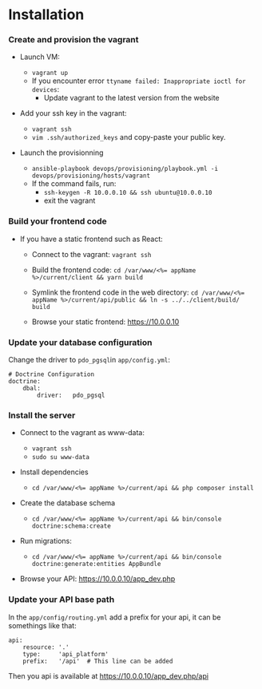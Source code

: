 # Installation

### Create and provision the vagrant

- Launch VM:
  - `vagrant up`
  - If you encounter error `ttyname failed: Inappropriate ioctl for devices`:
    - Update vagrant to the latest version from the website

- Add your ssh key in the vagrant:
  - `vagrant ssh`
  - `vim .ssh/authorized_keys` and copy-paste your public key.

- Launch the provisionning
  - `ansible-playbook devops/provisioning/playbook.yml -i devops/provisioning/hosts/vagrant`
  - If the command fails, run:
    - `ssh-keygen -R 10.0.0.10 && ssh ubuntu@10.0.0.10`
    - exit the vagrant

### Build your frontend code

- If you have a static frontend such as React:

  - Connect to the vagrant: `vagrant ssh`

  - Build the frontend code: `cd /var/www/<%= appName %>/current/client && yarn build`

  - Symlink the frontend code in the web directory: `cd /var/www/<%= appName %>/current/api/public && ln -s ../../client/build/ build`

  - Browse your static frontend: https://10.0.0.10


### Update your database configuration

Change the driver to `pdo_pgsql`in `app/config.yml`:
```
# Doctrine Configuration
doctrine:
    dbal:
        driver:   pdo_pgsql
```

### Install the server

- Connect to the vagrant as www-data:
  - `vagrant ssh`
  - `sudo su www-data`

- Install dependencies
  - `cd /var/www/<%= appName %>/current/api && php composer install`

- Create the database schema
  - `cd /var/www/<%= appName %>/current/api && bin/console doctrine:schema:create`

- Run migrations:
  - `cd /var/www/<%= appName %>/current/api && bin/console doctrine:generate:entities AppBundle`

- Browse your API: https://10.0.0.10/app_dev.php


### Update your API base path

In the `app/config/routing.yml` add a prefix for your api, it can be somethings like that:

```
api:
    resource: '.'
    type:     'api_platform'
    prefix:   '/api'  # This line can be added
```
Then you api is available at https://10.0.0.10/app_dev.php/api


